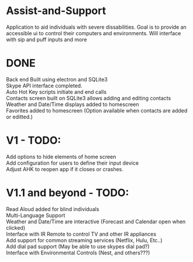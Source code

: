 # Assist-and-Support

Application to aid individuals with severe dissabilities. Goal is to provide an accessible ui to control their computers and environments. Will interface with sip and puff inputs and more
 
# DONE
 Back end Built using electron and SQLite3<br>
 Skype API interface completed.<br>
 Auto Hot Key scripts initiate and end calls<br>
 Contacts screen built on SQLite3 allows adding and editing contacts<br>
 Weather and Date/Time displays added to homescreen<br>
 Favorites added to homescreen (Option available when contacts are added or editted.)<br>
 
# V1 - TODO:
 Add options to hide elements of home screen<br>
 Add configuration for users to define their input device<br>
 Adjust AHK to reopen app if it closes or crashes.<br>
 
# V1.1 and beyond - TODO:
 Read Aloud added for blind individuals<br>
 Multi-Language Support<br>
 Weather and Date/Time are interactive (Forecast and Calendar open when clicked)<br>
 Interface with IR Remote to control TV and other IR appliances<br>
 Add support for common streaming services (Netflix, Hulu, Etc..)<br>
 Add dial pad support (May be able to use skypes dial pad?)<br>
 Interface with Environmental Controls (Nest, and others???)<br>
 

 
 
